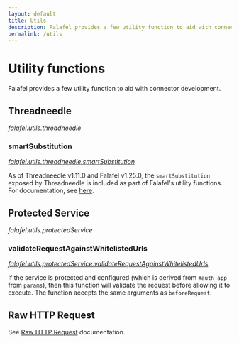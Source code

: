 ```yaml
---
layout: default
title: Utils
description: Falafel provides a few utility function to aid with connector development.
permalink: /utils
---
```


# Utility functions
Falafel provides a few utility function to aid with connector development.

## Threadneedle
*falafel.utils.threadneedle*
### smartSubstitution
[*falafel.utils.threadneedle.smartSubstitution*](https://github.com/trayio/threadneedle/blob/master/smartSubstitution.js)

As of Threadneedle v1.11.0 and Falafel v1.25.0, the `smartSubstitution` exposed by Threadneedle is included as part of Falafel's utility functions. For documentation, see [here](https://github.com/trayio/threadneedle/blob/master/smartSubstitution.md).


## Protected Service
*falafel.utils.protectedService*

### validateRequestAgainstWhitelistedUrls
[*falafel.utils.protectedService.validateRequestAgainstWhitelistedUrls*](https://github.com/trayio/falafel/blob/master/lib/protectedService/validateRequestAgainstWhitelistedUrls.js)

If the service is protected and configured (which is derived from `#auth_app` from `params`), then this function will validate the request before allowing it to execute. The function accepts the same arguments as `beforeRequest`.

## Raw HTTP Request
See [Raw HTTP Request](raw-http-request#utils) documentation.
